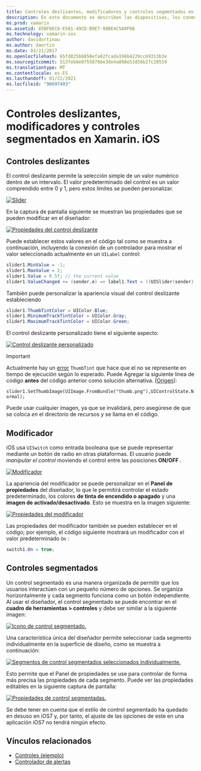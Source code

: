```yaml
---
title: Controles deslizantes, modificadores y controles segmentados en Xamarin. iOS
description: En este documento se describen las diapositivas, los conmutadores y los controles segmentados en Xamarin. iOS, que describen cómo trabajar con ellos mediante programación y en el diseñador de iOS.
ms.prod: xamarin
ms.assetid: 85BF0EC8-E581-49CD-B9E7-98BE4C5A0F6B
ms.technology: xamarin-ios
author: davidortinau
ms.author: daortin
ms.date: 03/21/2017
ms.openlocfilehash: 65fd825b6858efa02fcada196b4229cc69313b3e
ms.sourcegitcommit: 513feb0e07558766e3de4a898e53d56b27c20559
ms.translationtype: MT
ms.contentlocale: es-ES
ms.lasthandoff: 01/22/2021
ms.locfileid: "98697493"
---
```

# <a name="sliders-switches-and-segmented-controls-in-xamarinios"></a>Controles deslizantes, modificadores y controles segmentados en Xamarin. iOS

<a name="Sliders"></a>

## <a name="sliders"></a>Controles deslizantes

El control deslizante permite la selección simple de un valor numérico dentro de un intervalo. El valor predeterminado del control es un valor comprendido entre 0 y 1, pero estos límites se pueden personalizar.

 [![Slider](slider-switch-segmented-controls-images/image25a.png)](slider-switch-segmented-controls-images/image25a.png#lightbox)

En la captura de pantalla siguiente se muestran las propiedades que se pueden modificar en el diseñador:

 [![Propiedades del control deslizante](slider-switch-segmented-controls-images/image26a.png)](slider-switch-segmented-controls-images/image25a.png#lightbox)

Puede establecer estos valores en el código tal como se muestra a continuación, incluyendo la conexión de un controlador para mostrar el valor seleccionado actualmente en un `UILabel` control:

```csharp
slider1.MinValue = -1;
slider1.MaxValue = 2;
slider1.Value = 0.5f; // the current value
slider1.ValueChanged += (sender,e) => label1.Text = ((UISlider)sender).Value.ToString ();
```

También puede personalizar la apariencia visual del control deslizante estableciendo

```csharp
slider1.ThumbTintColor = UIColor.Blue;
slider1.MinimumTrackTintColor = UIColor.Gray;
slider1.MaximumTrackTintColor = UIColor.Green;
```

El control deslizante personalizado tiene el siguiente aspecto:

 [![Control deslizante personalizado](slider-switch-segmented-controls-images/image27a.png)](slider-switch-segmented-controls-images/image28a.png#lightbox)

> [!IMPORTANT]
> Actualmente hay un [error](https://stackoverflow.com/a/19496179) `ThumbTint` que hace que el no se represente en tiempo de ejecución según lo esperado. Puede Agregar la siguiente línea de código **antes** del código anterior como solución alternativa. [[Origen](https://stackoverflow.com/a/21396794)]:
>
> `slider1.SetThumbImage(UIImage.FromBundle("thumb.png"),UIControlState.Normal);`
> 
> Puede usar cualquier imagen, ya que se invalidará, pero asegúrese de que se coloca _en_ el directorio de recursos y se llama en el código.

<a name="Switch"></a>

## <a name="switch"></a>Modificador

iOS usa `UISwitch` como entrada booleana que se puede representar mediante un botón de radio en otras plataformas. El usuario puede *manipular el control* moviendo el control entre las posiciones **ON/OFF** .

 [![Modificador](slider-switch-segmented-controls-images/image28a.png)](slider-switch-segmented-controls-images/image28a.png#lightbox)

La apariencia del modificador se puede personalizar en el **Panel de propiedades** del diseñador, lo que le permitirá controlar el estado predeterminado, los colores **de tinta de encendido o apagado** y una **imagen de activado/desactivado**. Esto se muestra en la imagen siguiente:

 [![Propiedades del modificador](slider-switch-segmented-controls-images/image29a.png)](slider-switch-segmented-controls-images/image29a.png#lightbox)

Las propiedades del modificador también se pueden establecer en el código; por ejemplo, el código siguiente mostrará un modificador con el valor predeterminado `On` :

```csharp
switch1.On = true;
```

 <a name="Segmented_Controls"></a>

## <a name="segmented-controls"></a>Controles segmentados

Un control segmentado es una manera organizada de permitir que los usuarios interactúen con un pequeño número de opciones. Se organiza horizontalmente y cada segmento funciona como un botón independiente. Al usar el diseñador, el control segmentado se puede encontrar en el **cuadro de herramientas > controles** y debe ser similar a la siguiente imagen:

 [![Icono de control segmentado.](slider-switch-segmented-controls-images/segmentedcontrol.png)](slider-switch-segmented-controls-images/segmentedcontrol.png#lightbox)

Una característica única del diseñador permite seleccionar cada segmento individualmente en la superficie de diseño, como se muestra a continuación:

 [![Segmentos de control segmentados seleccionados individualmente.](slider-switch-segmented-controls-images/segmentedcontrolselection.png)](slider-switch-segmented-controls-images/segmentedcontrolselection.png#lightbox)

Esto permite que el Panel de propiedades se use para controlar de forma más precisa las propiedades de cada segmento. Puede ver las propiedades editables en la siguiente captura de pantalla:

 [![Propiedades de control segmentadas.](slider-switch-segmented-controls-images/segmentedcontrolproperties.png)](slider-switch-segmented-controls-images/segmentedcontrolproperties.png#lightbox)

Se debe tener en cuenta que el estilo de control segmentado ha quedado en desuso en iOS7 y, por tanto, el ajuste de las opciones de este en una aplicación iOS7 no tendrá ningún efecto.

## <a name="related-links"></a>Vínculos relacionados

- [Controles (ejemplo)](/samples/xamarin/ios-samples/controls)
- [Controlador de alertas](https://github.com/xamarin/recipes/tree/master/Recipes/ios/standard_controls/alertcontroller)